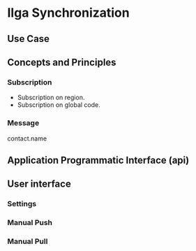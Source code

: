 # Ilga Synchronization

## Use Case

## Concepts and Principles

### Subscription
* Subscription on region.
* Subscription on global code.

### Message

contact.name

## Application Programmatic Interface (api)

## User interface

### Settings

### Manual Push

### Manual Pull



